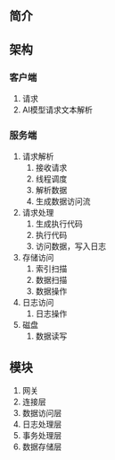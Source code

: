 ## 简介

## 架构

### 客户端

1. 请求
2. AI模型请求文本解析

### 服务端

1. 请求解析
   1. 接收请求
   2. 线程调度
   3. 解析数据
   4. 生成数据访问流
2. 请求处理
   1. 生成执行代码
   2. 执行代码
   3. 访问数据，写入日志
3. 存储访问
   1. 索引扫描
   2. 数据扫描
   3. 数据操作
4. 日志访问
   1. 日志操作
5. 磁盘
   1. 数据读写

## 模块

1. 网关
2. 连接层
3. 数据访问层
4. 日志处理层
5. 事务处理层
6. 数据存储层